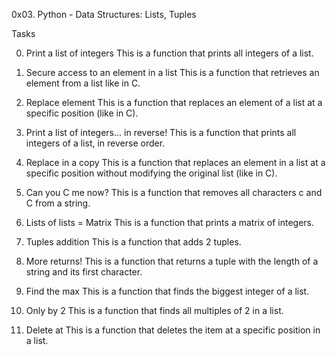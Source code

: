 0x03. Python - Data Structures: Lists, Tuples

Tasks

0. Print a list of integers
This is a function that prints all integers of a list.

1. Secure access to an element in a list
This is a function that retrieves an element from a list like in C.

2. Replace element
This is a function that replaces an element of a list at a specific position (like in C).

3. Print a list of integers... in reverse!
This is a function that prints all integers of a list, in reverse order.

4. Replace in a copy
This is a function that replaces an element in a list at a specific position without modifying the original list (like in C).

5. Can you C me now?
This is a function that removes all characters c and C from a string.

6. Lists of lists = Matrix
This is a function that prints a matrix of integers.

7. Tuples addition
This is a function that adds 2 tuples.

8. More returns!
This is a function that returns a tuple with the length of a string and its first character.

9. Find the max
This is a function that finds the biggest integer of a list.

10. Only by 2
This is a function that finds all multiples of 2 in a list.

11. Delete at
This is a function that deletes the item at a specific position in a list.
